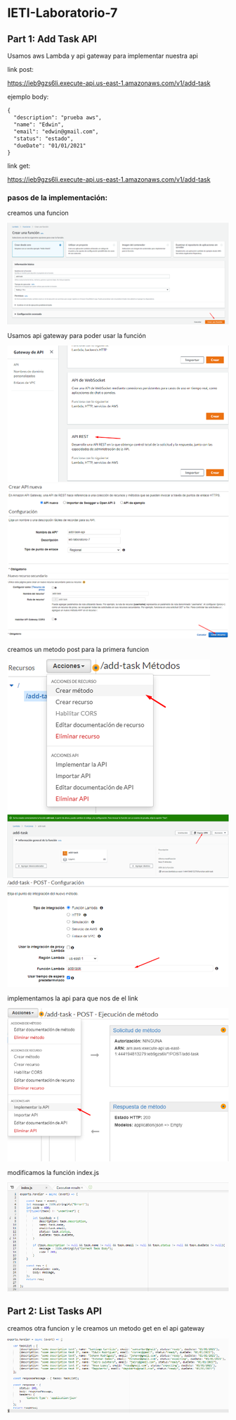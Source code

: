 # IETI-Laboratorio-7

## Part 1: Add Task API

Usamos aws Lambda y api gateway para implementar nuestra api

link post:

https://ieb9gzs6li.execute-api.us-east-1.amazonaws.com/v1/add-task

ejemplo body:

```
{
  "description": "prueba aws",
  "name": "Edwin",
  "email": "edwin@gmail.com",
  "status": "estado",
  "dueDate": "01/01/2021"
}
```

link get:

https://ieb9gzs6li.execute-api.us-east-1.amazonaws.com/v1/add-task

### pasos de la implementación:

creamos una funcion

![](img/aws1.png)

Usamos api gateway para poder usar la función

![](img/aws2.png)
![](img/aws3.png)
![](img/aws4.png)

creamos un metodo post para la primera funcion

![](img/aws5.png)
![](img/aws6.png)
![](img/aws7.png)

implementamos la api para que nos de el link

![](img/aws8.png)

modificamos la función index.js

![](img/aws9.png)

## Part 2: List Tasks API

creamos otra funcion y le creamos un metodo get en el api gateway

![](img/aws10.png)